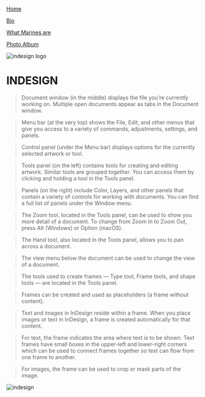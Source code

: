 [Home](Index.md "Home")

[Bio](bio.md "to my bio")

[What Marines are](Topic.md "Quotes")
  
[Photo Album](Photoalbum.md "My Photos")

![indesign logo](https://upload.wikimedia.org/wikipedia/commons/4/48/Adobe_InDesign_CC_icon.svg)

# INDESIGN

>Document window (in the middle) displays the file you’re currently working on. Multiple open documents appear as tabs in the Document window.

>Menu bar (at the very top) shows the File, Edit, and other menus that give you access to a variety of commands, adjustments, settings, and panels.

>Control panel (under the Menu bar) displays options for the currently selected artwork or tool.

>Tools panel (on the left) contains tools for creating and editing artwork. Similar tools are grouped together. You can access them by clicking and holding a tool in the Tools panel.

>Panels (on the right) include Color, Layers, and other panels that contain a variety of controls for working with documents. You can find a full list of panels under the Window menu.

>The Zoom tool, located in the Tools panel, can be used to show you more detail of a document. To change from Zoom In to Zoom Out, press Alt (Windows) or Option (macOS).

>The Hand tool, also located in the Tools panel, allows you to pan across a document.

>The view menu below the document can be used to change the view of a document.
 
>The tools used to create frames — Type tool, Frame tools, and shape tools — are located in the Tools panel.

>Frames can be created and used as placeholders (a frame without content).

>Text and images in InDesign reside within a frame. When you place images or text in InDesign, a frame is created automatically for that content.

>For text, the frame indicates the area where text is to be shown. Text frames have small boxes in the upper-left and lower-right corners which can be used to connect frames together so text can flow from one frame to another.

>For images, the frame can be used to crop or mask parts of the image.

![indesign](https://www.youtube.com/watch?v=AshfNo-i8Ws&sns=em)

